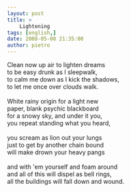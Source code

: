 ```yaml
---
layout: post
title: >
    Lightening
tags: [english,]
date: 2008-05-08 21:35:00
author: pietro
---
```

Clean now up air to lighten dreams<br/>to be easy drunk as I sleepwalk,<br/>to calm me down as I kick the shadows,<br/>to let me once over clouds walk.<br/><br/>White rainy origin for a light new<br/>paper, blank psychic blackboard<br/>for a snowy sky, and under it you,<br/>you repeat standing what you heard,<br/><br/>you scream as lion out your lungs<br/>just to get by another chain  bound<br/>will make drown your heavy pangs<br/><br/>and with 'em yourself and foam around<br/>and all of this will dispel as bell rings,<br/>all the buildings will fall down and wound.
